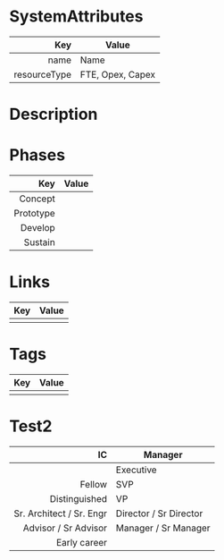 # SystemAttributes
| Key                       | Value                |
| ------------------------: | ---------------------- |
| name                      | Name                  |
| resourceType              | FTE, Opex, Capex |

# Description


# Phases
| Key                       | Value                |
| ------------------------: | ---------------------- |
| Concept                   |                      |
| Prototype                 |                      |
| Develop                   |                      |
| Sustain                   |                      |

# Links
| Key                       | Value                |
| ------------------------: | ---------------------- |
|                    |                      |

# Tags
| Key                       | Value                |
| ------------------------: | ---------------------- |
|                    |                      |

# Test2

| IC                       | Manager                |
| ------------------------: | ---------------------- |
|                          | Executive              |
| Fellow                   | SVP                    |
| Distinguished            | VP                     |
| Sr. Architect / Sr. Engr | Director / Sr Director |
| Advisor / Sr Advisor     | Manager / Sr Manager   |
| Early career             |                        |